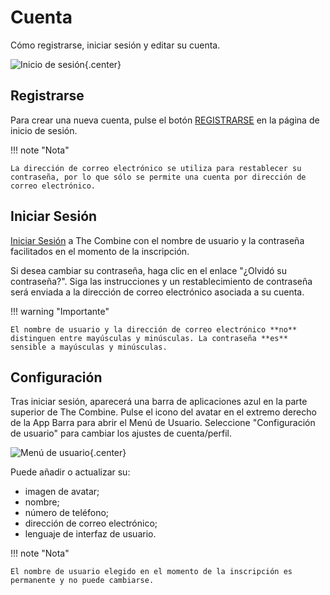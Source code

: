 # Cuenta

Cómo registrarse, iniciar sesión y editar su cuenta.

![Inicio de sesión](../images/login.png){.center}

## Registrarse

Para crear una nueva cuenta, pulse el botón [REGISTRARSE](../../sign-up) en la página de inicio de sesión.

!!! note "Nota"

    La dirección de correo electrónico se utiliza para restablecer su contraseña, por lo que sólo se permite una cuenta por dirección de correo electrónico.

## Iniciar Sesión

[Iniciar Sesión](../../login) a The Combine con el nombre de usuario y la contraseña facilitados en el momento de la
inscripción.

Si desea cambiar su contraseña, haga clic en el enlace "¿Olvidó su contraseña?". Siga las instrucciones y un
restablecimiento de contraseña será enviada a la dirección de correo electrónico asociada a su cuenta.

!!! warning "Importante"

    El nombre de usuario y la dirección de correo electrónico **no** distinguen entre mayúsculas y minúsculas. La contraseña **es** sensible a mayúsculas y minúsculas.

## Configuración

Tras iniciar sesión, aparecerá una barra de aplicaciones azul en la parte superior de The Combine. Pulse el icono del
avatar en el extremo derecho de la App Barra para abrir el Menú de Usuario. Seleccione "Configuración de usuario" para
cambiar los ajustes de cuenta/perfil.

![Menú de usuario](../images/userMenu.png){.center}

Puede añadir o actualizar su:

- imagen de avatar;
- nombre;
- número de teléfono;
- dirección de correo electrónico;
- lenguaje de interfaz de usuario.

!!! note "Nota"

    El nombre de usuario elegido en el momento de la inscripción es permanente y no puede cambiarse.
